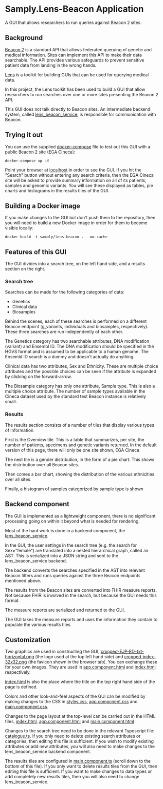 # Samply.Lens-Beacon Application

A GUI that allows researchers to run queries against Beacon 2 sites.

## Background

[Beacon 2](http://docs.genomebeacons.org/) is a standard API that allows federated querying of
genetic and medical information. Sites can implement this API to make their data searchable.
The API provides various safeguards to prevent sensitive patient data from landing in the
wrong hands.

[Lens](https://github.com/samply/lens) is a toolkit for building GUIs that can be used for querying medical data.

In this project, the Lens toolkit has been used to build a GUI that allow researchers to run searches over one or more
sites presenting the Beacon 2 API.

This GUI does not talk directly to Beacon sites. An intermediate backend system, called
[lens_beacon_service](https://github.com/samply/lens_beacon_service), is responsible for communication
with Beacon.

## Trying it out

You can use the supplied [docker-compose](./docker-compose.yml) file to test out this GUI with a public Beacon 2 site
([EGA Cineca](https://ega-archive.org/beacon-apis/cineca)):

``` shell
docker-compose up -d 
```

Point your browser at [localhost](http://localhost) in order to see the GUI. If you hit the "Search" button
without entering any search criteria, then the EGA Cineca site will be asked to provide summary information
on all of its patients, samples and genomic variants. You will see these displayed as tables, pie charts and
histograms in the results tiles of the GUI.

## Building a Docker image

If you make changes to the GUI but don't push them to the repository, then you will need to build a new Docker
image in order for them to become visible locally:

``` shell
docker build -t samply/lens-beacon . --no-cache
```

## Features of this GUI

The GUI divides into a search tree, on the left hand side, and a results section on the right.

### Search tree

Searches can be made for the following categories of data:

* Genetics
* Clinical data
* Biosamples

Behind the scenes, each of these searches is performed on a different Beacon endpoint (g_variants, individuals and
biosamples, respectively). These three searches are run independently of each other.

The Genetics category has two searchable attributes, DNA modification (variant) and Ensembl ID. The DNA modification
should be specified in the HGVS format and is assumed to be applicable to a human genome. The Ensembl ID search is a dummy
and doesn't actually do anything.

Clinical data has two attributes, Sex and Ethnicity. These are multiple choice attributes and the possible choices
can be seen if the attribute is expanded by clicking on the forward-arrow.

The Biosample category has only one attribute, Sample type. This is also a multiple choice attribute. The number of
sample types available in the Cineca dataset used by the standard test Beacon instance is relatively small.

### Results

The results section consists of a number of tiles that display various types of information.

First is the Overview tile. This is a table that summarizes, per site, the number of patients, specimens and genetic variants returned.
In the default version of this page, there will only be one site shown, EGA Cineca.

The next tile is a gender distribution, in the form of a pie chart. This shows the distribution over all Beacon sites.

Then comes a bar chart, showing the distribution of the various ethnicities over all sites.

Finally, a histogram of samples categorized by sample type is shown

## Backend component

The GUI is implemented as a lightweight component, there is no significant processing going on within it beyond what is
needed for rendering.

Most of the hard work is done in a backend component, the [lens_beacon_service](https://github.com/samply/lens_beacon_service).

In the GUI, the user settings in the search tree (e.g. the search for Sex="female") are translated into a nested hierarchical graph,
called an AST. This is serialized into a JSON string and sent to the lens_beacon_service backend.

The backend converts the searches specified in the AST into relevant Beacon filters and runs queries against the
three Beacon endpoints mentioned above.

The results from the Beacon sites are converted into FHIR measure reports. Not because FHIR is involved in the search,
but because the GUI needs this format.

The measure reports are serialized and returned to the GUI.

The GUI takes the measure reports and uses the information they contain to populate the various results tiles.

## Customization

Two graphics are used in constructing the GUI, [cropped-EJP-RD-txt-horizontal.png](src%2Fassets%2Fcropped-EJP-RD-txt-horizontal.png)
(the logo used at the top left hand side) and [cropped-index-32x32.png](src%2Fassets%2Fcropped-index-32x32.png)
(the favicon shown in the browser tab). You can exchange these for your own images. They are used in
[app.component.html](src%2Fapp%2Fapp.component.html) and [index.html](src%2Findex.html) respectively.

[index.html](src%2Findex.html) is also the place where the title on the top right hand side of the page
is defined.

Colors and other look-and-feel aspects of the GUI can be modified by making changes to the CSS in [styles.css](src%2Fstyles.css),
[app.component.css](./src/app/app.component.css) and [main.component.css](src%2Fapp%2Fmain%2Fmain.component.css).

Changes to the page layout at the top-level can be carried out in the HTML files, [index.html](src%2Findex.html),
[app.component.html](src%2Fapp%2Fapp.component.html) and [main.component.html](src%2Fapp%2Fmain%2Fmain.component.html)

Changes to the search tree need to be done in the relevant Typescript file: [catalogue.ts](src%2Fassets%2Fcatalogue.ts).
If you only need to delete existing search attributes or categories, then editing this file is sufficient. If you wish
to modify existing attributes or add new attributes, you will also need to make changes to the lens_beacon_service
backend component.

The results tiles are configured in [main.component.ts](src%2Fapp%2Fmain%2Fmain.component.ts) (scroll down
to the bottom of this file). If you only want to delete results tiles from the GUI, then editing this
file is sufficient. If you want to make changes to data types or add completely new results tiles, then
you will also need to change lens_beacon_service.
